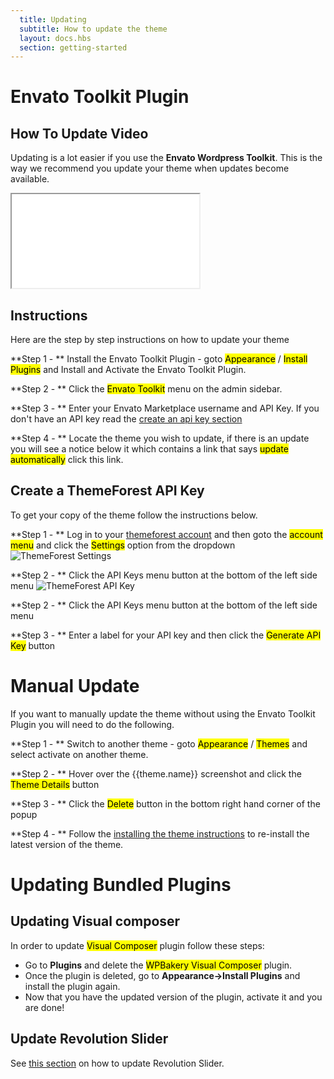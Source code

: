 ```yaml
---
  title: Updating
  subtitle: How to update the theme
  layout: docs.hbs
  section: getting-started
---
```


# Envato Toolkit Plugin

## How To Update Video
Updating is a lot easier if you use the **Envato Wordpress Toolkit**.  This is the way we recommend you update your theme when updates become available.
<div class="embed-responsive embed-responsive-4by3">
  <iframe class="embed-responsive-item" src="//www.youtube.com/embed/DsZR5Tojvnk" allowfullscreen></iframe>
</div>

## Instructions
Here are the step by step instructions on how to update your theme

**Step 1 - ** Install the Envato Toolkit Plugin - goto <mark>Appearance</mark> / <mark>Install Plugins</mark> and Install and Activate the Envato Toolkit Plugin.

**Step 2 - ** Click the <mark>Envato Toolkit</mark> menu on the admin sidebar.

**Step 3 - ** Enter your Envato Marketplace username and API Key. If you don't have an API key read the <a href="#create-a-themeforest-api-key">create an api key section</a>

**Step 4 - ** Locate the theme you wish to update, if there is an update you will see a notice below it which contains a link that says <mark>update automatically</mark> click this link.

## Create a ThemeForest API Key
To get your copy of the theme follow the instructions below.

**Step 1 - ** Log in to your <a href="http://www.themeforest.net" target="_blank">themeforest account</a> and then goto the <mark>account menu</mark> and click the <mark>Settings</mark> option from the dropdown
<img src="assets/images/getting-started/tf-settings.png" alt="ThemeForest Settings">

**Step 2 - ** Click the API Keys menu button at the bottom of the left side menu
<img src="assets/images/getting-started/tf-api.png" alt="ThemeForest API Key">

**Step 2 - ** Click the API Keys menu button at the bottom of the left side menu

**Step 3 - ** Enter a label for your API key and then click the <mark>Generate API Key</mark> button

# Manual Update
If you want to manually update the theme without using the Envato Toolkit Plugin you will need to do the following.

**Step 1 - ** Switch to another theme - goto <mark>Appearance</mark> / <mark>Themes</mark> and select activate on another theme.

**Step 2 - ** Hover over the {{theme.name}} screenshot and click the <mark>Theme Details</mark> button

**Step 3 - ** Click the <mark>Delete</mark> button in the bottom right hand corner of the popup

**Step 4 - ** Follow the <a href="install.html#installing-the-theme">installing the theme instructions</a> to re-install the latest version of the theme.

# Updating Bundled Plugins

## Updating Visual composer
In order to update <mark>Visual Composer</mark> plugin follow these steps:
- Go to **Plugins** and delete the <mark>WPBakery Visual Composer</mark> plugin.
- Once the plugin is deleted, go to **Appearance->Install Plugins** and install the plugin again.
- Now that you have the updated version of the plugin, activate it and you are done! 

## Update Revolution Slider 
See [this section](/revolution.html#updating-revolution-slider) on how to update Revolution Slider.
